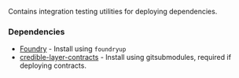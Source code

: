 Contains integration testing utilities for deploying dependencies.

### Dependencies 
* [Foundry](https://book.getfoundry.sh/getting-started/installation#using-foundryup) - Install using `foundryup`
* [credible-layer-contracts](https://github.com/phylax-systems/credible-layer-contracts) - Install using gitsubmodules, required if deploying contracts.